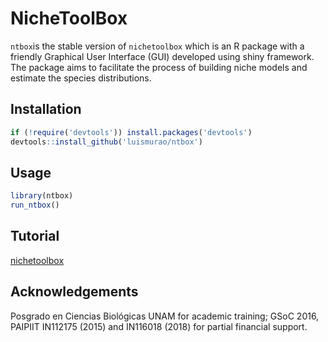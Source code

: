 # NicheToolBox

`ntbox`is the stable version of `nichetoolbox` which is an R package with a friendly Graphical User Interface (GUI) developed using shiny framework. The package aims to facilitate the process of building niche models and estimate the species distributions.

## Installation
```r
if (!require('devtools')) install.packages('devtools')
devtools::install_github('luismurao/ntbox')
```

## Usage 

```r
library(ntbox)
run_ntbox()

```

## Tutorial
[nichetoolbox](https://luismurao.github.io/GSoC/gsoc_final_eval.html)

## Acknowledgements

Posgrado en Ciencias Biológicas UNAM for academic training; GSoC 2016, PAIPIIT IN112175 (2015) and IN116018 (2018) for partial financial support.
